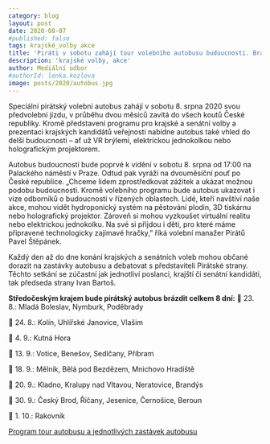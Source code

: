 ```yaml
---
category: blog
layout: post
date: 2020-08-07
#published: false
tags: krajské_volby akce
title: 'Piráti v sobotu zahájí tour volebního autobusu budoucnosti. Brázdit celou zemi bude až do voleb'
description: 'krajské volby, akce'
author: Mediální odbor
#authorId: lenka.kozlova
image: posts/2020/autobus.jpg
---
```


Speciální pirátský volební autobus zahájí v sobotu 8. srpna 2020 svou předvolební jízdu, v průběhu dvou měsíců zavítá do všech koutů České republiky. Kromě představení programu pro krajské a senátní volby a prezentaci krajských kandidátů veřejnosti nabídne autobus také vhled do delší budoucnosti – ať už VR brýlemi, elektrickou jednokolkou nebo holografickým projektorem.

Autobus budoucnosti bude poprvé k vidění v sobotu 8. srpna od 17:00 na Palackého náměstí v Praze. Odtud pak vyráží na dvouměsíční pouť po České republice. „Chceme lidem zprostředkovat zážitek a ukázat možnou podobu budoucnosti. Kromě volebního programu bude autobus ukazovat i vize odborníků o budoucnosti v řízených oblastech. Lidé, kteří navštíví naše akce, mohou vidět hydroponický systém na pěstování plodin, 3D tiskárnu nebo holografický projektor. Zároveň si mohou vyzkoušet virtuální realitu nebo elektrickou jednokolku. Na své si přijdou i děti, pro které máme připravené technologicky zajímavé hračky,” říká volební manažer Pirátů Pavel Štěpánek.

Každý den až do dne konání krajských a senátních voleb mohou občané dorazit na zastávky autobusu a debatovat s představiteli Pirátské strany. Těchto setkání se zúčastní jak jednotliví poslanci, krajští či senátní kandidáti, tak předseda strany Ivan Bartoš. 

**Středočeským krajem bude pirátský autobus brázdit celkem 8 dní:**
🏴 23. 8.: Mladá Boleslav, Nymburk, Poděbrady

🏴 24. 8.: Kolín, Uhlířské Janovice, Vlašim

🏴 4. 9.: Kutná Hora

🏴 13. 9.: Votice, Benešov, Sedlčany, Příbram

🏴 18. 9.: Mělník, Bělá pod Bezdězem, Mnichovo Hradiště

🏴 20. 9.: Kladno, Kralupy nad Vltavou, Neratovice, Brandýs

🏴 30. 9.: Český Brod, Říčany, Jesenice, Černošice, Beroun

🏴 1. 10.: Rakovník

[Program tour autobusu a jednotlivých zastávek autobusu](https://pirati.cz/assets/pdf/Roadplan-autobus.pdf)
